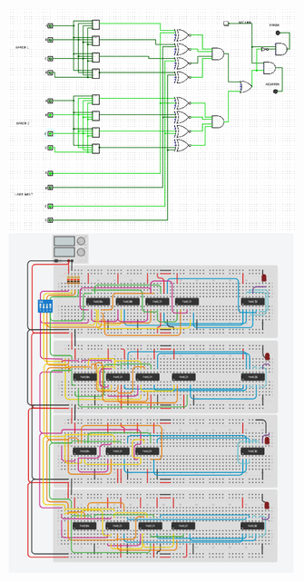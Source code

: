 ![](https://github.com/DouglasKosvoski/Trabalho-Final-CD/blob/master/screenshots/Logisim.png)
![](https://github.com/DouglasKosvoski/Trabalho-Final-CD/blob/master/screenshots/Tinkercad.png)
